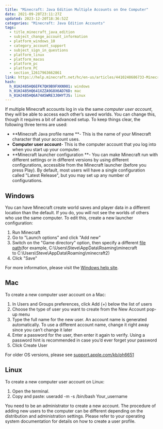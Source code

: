 ```yaml
---
title: "Minecraft: Java Edition Multiple Accounts on One Computer"
date: 2021-09-28T23:11:27Z
updated: 2023-12-20T18:36:52Z
categories: "Minecraft: Java Edition Accounts"
tags:
  - title_minecraft_java_edition
  - subject_change_account_information
  - platform_windows_10
  - category_account_support
  - subject_sign_in_questions
  - platform_linux
  - platform_macos
  - platform_pc
  - platform_PC
  - section_12617963662861
link: https://help.minecraft.net/hc/en-us/articles/4410248686733-Minecraft-Java-Edition-Multiple-Accounts-on-One-Computer
hash:
  h_01HJ485HQ6EFK7QK9B9FXKN901: windows
  h_01HJ485HQ641XZZA9G8X6AD76D: mac
  h_01HJ485HQ6A74A5WRE3J0HYTJS: linux
---
```


If multiple Minecraft accounts log in via the same *computer user account*, they will be able to access each other’s saved worlds. You can change this, though it requires a bit of advanced setup. To keep things clear, the following three terms are used:

- **Minecraft Java profile name **- This is the name of your Minecraft character that your account uses.
- **Computer user account**- This is the computer account that you log into when you start up your computer.
- **Minecraft launcher configuration **- You can make Minecraft run with different settings or in different versions by using different configurations, accessible from the Minecraft launcher (before you press Play). By default, most users will have a single configuration called "Latest Release", but you may set up any number of configurations.

## Windows

You can have Minecraft create world saves and player data in a different location than the default. If you do, you will not see the worlds of others who use the same computer. To edit this, create a new launcher configuration:

1.  Run Minecraft
2.  Go to "Launch options" and click "Add new"
3.  Switch on the "Game directory" option, then specify a different [file path](../Minecraft-Java-Edition-Technical/Managing-Data-and-Game-Storage-in-Minecraft-Java-Edition.md)(for example, C:\Users\Steve\AppData\Roaming\\minecraft to C:\Users\Steve\AppData\Roaming\\minecraft2)
4.  Click "Save"

For more information, please visit the [Windows help site](https://support.microsoft.com/help/4026923/windows-10-create-a-local-user-or-administrator-account). 

## Mac

To create a new computer user account on a Mac:

1.  In Users and Groups preferences, click Add (+) below the list of users
2.  Choose the type of user you want to create from the New Account pop-up menu
3.  Type the full name for the new user. An account name is generated automatically. To use a different account name, change it right away since you can’t change it later
4.  Enter a password for the user, then enter it again to verify. Using a password hint is recommended in case you’d ever forget your password
5.  Click Create User

For older OS versions, please see [support.apple.com/kb/ph6651](https://support.apple.com/kb/ph6651)

## Linux

To create a new computer user account on Linux:

1.  Open the terminal.
2.  Copy and paste: useradd -m -s /bin/bash Your_username

You need to be an administrator to create a new account. The procedure of adding new users to the computer can be different depending on the distribution and administration settings. Please refer to your operating system documentation for details on how to create a user profile.
